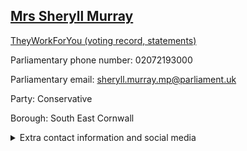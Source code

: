 ## <a href="https://members.parliament.uk/member/4100/contact">Mrs Sheryll Murray</a>

<a href="https://www.theyworkforyou.com/mp/24875/sheryll_murray/south_east_cornwall">TheyWorkForYou (voting record, statements)</a> 

Parliamentary phone number: 02072193000 

Parliamentary email: sheryll.murray.mp@parliament.uk 

Party: Conservative 

Borough: South East Cornwall 

<details><summary>Extra contact information and social media</summary> 
<li>Website: http://sheryllmurray.com</li>
<li>Twitter: https://twitter.com/sheryllmurray</li>
<li>Constituency office phone number: 01579344428</li>
<li>Constituency office email: sheryll@sheryllmurray.com</li>
<li>Facebook:</li>
<li>Instagram:</li>
<li>Youtube:</li>
<li>Linkedin:</li>
<li>Government department phone number:</li>
<li>Government department email:</li>
<li>Threads:</li>
<li>Party office phone number:</li>
<li>Party office email:</li>
<li>Tiktok:</li>
</details>